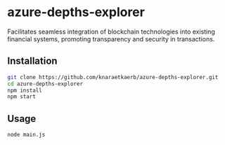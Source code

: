 # azure-depths-explorer

Facilitates seamless integration of blockchain technologies into existing financial systems, promoting transparency and security in transactions.

## Installation

```bash
git clone https://github.com/knaraetkaerb/azure-depths-explorer.git
cd azure-depths-explorer
npm install
npm start
```

## Usage
```bash
node main.js
```
